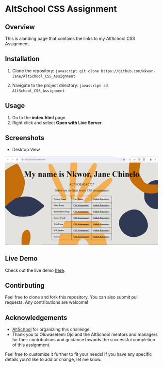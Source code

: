 # AltSchool CSS Assignment 

## Overview

This is alanding page that contains the links to my AltSchool CSS Assignment.

## Installation

1. Clone the repository: ```javascript git clone https://github.com/Nkwor-Jane/AltSchool_CSS_Assignment```

2. Navigate to the project directory: ```javascript cd AltSchool_CSS_Assignment```

## Usage

1. Go to the **index.html** page.
2. Right click and select **Open with Live Server**.

## Screenshots

- Desktop View
  
![Before View](./assignment.png)

## Live Demo

Check out the live demo [here]().

## Contirbuting

Feel free to clone and fork this repository. You can also submit pull requests. Any contributions are welcome!

## Acknowledgements

- [AltSchool](https://learn.altschoolafrica.com/courses/) for organizing this challenge.
- Thank you to Oluwasetemi Ojo and the AltSchool mentors and managers for their contributions and guidance towards the successful completion of this assignment.

Feel free to customize it further to fit your needs! If you have any specific details you'd like to add or change, let me know.
